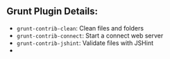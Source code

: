 ## Grunt Plugin Details:
- `grunt-contrib-clean`: Clean files and folders
- `grunt-contrib-connect`: Start a connect web server
- `grunt-contrib-jshint`: Validate files with JSHint
- 